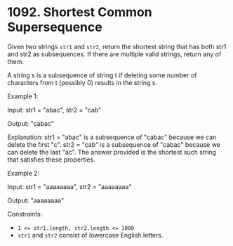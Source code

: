 # 1092. Shortest Common Supersequence

Given two strings `str1` and `str2`, return the shortest string that has both str1 and str2 as subsequences. If there are
multiple valid strings, return any of them.

A string s is a subsequence of string t if deleting some number of characters from t (possibly 0) results in the string
s.

Example 1:

Input: str1 = "abac", str2 = "cab"

Output: "cabac"

Explanation:
str1 = "abac" is a subsequence of "cabac" because we can delete the first "c".
str2 = "cab" is a subsequence of "cabac" because we can delete the last "ac".
The answer provided is the shortest such string that satisfies these properties.

Example 2:

Input: str1 = "aaaaaaaa", str2 = "aaaaaaaa"

Output: "aaaaaaaa"

Constraints:

- `1 <= str1.length, str2.length <= 1000`
- `str1` and `str2` consist of lowercase English letters.